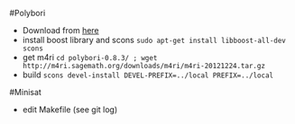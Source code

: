 #Polybori
  * Download from [here](http://sourceforge.net/projects/polybori/files/)
  * install boost library and scons
  `sudo apt-get install libboost-all-dev scons`
  * get m4ri
  `cd polybori-0.8.3/ ; wget http://m4ri.sagemath.org/downloads/m4ri/m4ri-20121224.tar.gz`
  * build
  `scons devel-install DEVEL-PREFIX=../local PREFIX=../local`

#Minisat
  * edit Makefile (see git log)
